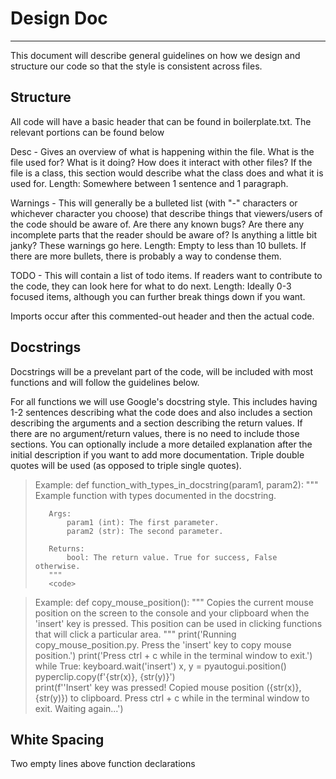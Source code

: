 # Design Doc

---

This document will describe general guidelines on how we design and structure our code so that the style is consistent across files.

## Structure
All code will have a basic header that can be found in boilerplate.txt. The relevant portions can be found below

Desc - Gives an overview of what is happening within the file. What is the file used for? What is it doing? How does it interact with other files? If the file is a class, this section would describe what the class does and what it is used for. 
Length: Somewhere between 1 sentence and 1 paragraph. 

Warnings - This will generally be a bulleted list (with "-" characters or whichever character you choose) that describe things that viewers/users of the code should be aware of. Are there any known bugs? Are there any incomplete parts that the reader should be aware of? Is anything a little bit janky? These warnings go here. 
Length: Empty to less than 10 bullets. If there are more bullets, there is probably a way to condense them. 

TODO - This will contain a list of todo items. If readers want to contribute to the code, they can look here for what to do next. 
Length: Ideally 0-3 focused items, although you can further break things down if you want.

Imports occur after this commented-out header and then the actual code.

## Docstrings

Docstrings will be a prevelant part of the code, will be included with most functions and will follow the guidelines below.

For all functions we will use Google's docstring style. This includes having 1-2 sentences describing what the code does and also includes a section describing the arguments and a section describing the return values. If there are no argument/return values, there is no need to include those sections. You can optionally include a more detailed explanation after the initial description if you want to add more documentation. Triple double quotes will be used (as opposed to triple single quotes).

>Example: 
>    def function_with_types_in_docstring(param1, param2):
>        """
>        Example function with types documented in the docstring.
>
>        Args:
>            param1 (int): The first parameter.
>            param2 (str): The second parameter.
>
>        Returns:
>            bool: The return value. True for success, False otherwise.
>        """
>        <code>

>Example:
>    def copy_mouse_position():
>        """
>        Copies the current mouse position on the screen to the console and your clipboard when the 'insert' key is pressed. 
>        This position can be used in clicking functions that will click a particular area. 
>        """
>        print('Running copy_mouse_position.py. Press the \'insert\' key to copy mouse position.')
>        print('Press ctrl + c while in the terminal window to exit.')
>        while True:
>            keyboard.wait('insert')
>            x, y = pyautogui.position()
>            pyperclip.copy(f'{str(x)}, {str(y)}')   
>            print(f'\'Insert\' key was pressed! Copied mouse position ({str(x)}, {str(y)}) to clipboard. Press ctrl + c while in the terminal window to exit. Waiting again...')

## White Spacing
Two empty lines above function declarations





